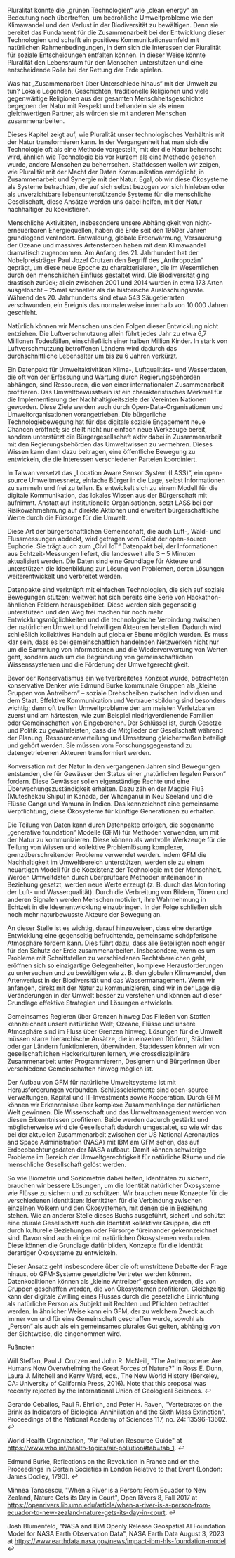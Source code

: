 Pluralität könnte die „grünen Technologien“ wie „clean energy“ an Bedeutung noch übertreffen, um bedrohliche Umweltprobleme wie den Klimawandel und den Verlust in der Biodiversität zu bewältigen. Denn sie bereitet das Fundament für die Zusammenarbeit bei der Entwicklung dieser Technologien und schafft ein positives Kommunikationsumfeld mit natürlichen Rahmenbedingungen, in dem sich die Interessen der Pluralität für soziale Entscheidungen entfalten können. In dieser Weise könnte Pluralität den Lebensraum für den Menschen unterstützen und eine entscheidende Rolle bei der Rettung der Erde spielen.

Was hat „Zusammenarbeit über Unterschiede hinaus“ mit der Umwelt zu tun? Lokale Legenden, Geschichten, traditionelle Religionen und viele gegenwärtige Religionen aus der gesamten Menschheitsgeschichte begegnen der Natur mit Respekt und behandeln sie als einen gleichwertigen Partner, als würden sie mit anderen Menschen zusammenarbeiten. 

Dieses Kapitel zeigt auf, wie Pluralität unser technologisches Verhältnis mit der Natur transformieren kann. In der Vergangenheit hat man sich die Technologie oft als eine Methode vorgestellt, mit der die Natur beherrscht wird, ähnlich wie Technologie bis vor kurzem als eine Methode gesehen wurde, andere Menschen zu beherrschen. Stattdessen wollen wir zeigen, wie Pluralität mit der Macht der Daten Kommunikation ermöglicht, in Zusammenarbeit und Synergie mit der Natur. Egal, ob wir diese Ökosysteme als Systeme betrachten, die auf sich selbst bezogen vor sich hinleben oder als unverzichtbare lebensunterstützende Systeme für die menschliche Gesellschaft, diese Ansätze werden uns dabei helfen, mit der Natur nachhaltiger zu koexistieren. 

Menschliche Aktivitäten, insbesondere unsere Abhängigkeit von nicht-erneuerbaren Energiequellen, haben die Erde seit den 1950er Jahren grundlegend verändert. Entwaldung, globale Erderwärmung, Versauerung der Ozeane und massives Artensterben haben mit dem Klimawandel dramatisch zugenommen. Am Anfang des 21. Jahrhundert hat der Nobelpreisträger Paul Jozef Crutzen den Begriff des „Anthropozän“ geprägt, um diese neue Epoche zu charakterisieren, die im Wesentlichen durch den menschlichen Einfluss gestaltet wird. Die Biodiversität ging drastisch zurück; allein zwischen 2001 und 2014 wurden in etwa 173 Arten ausgelöscht – 25mal schneller als die historische Auslöschungsrate. Während des 20. Jahrhunderts sind etwa 543 Säugetierarten verschwunden, ein Ereignis das normalerweise innerhalb von 10.000 Jahren geschieht. 

Natürlich können wir Menschen uns den Folgen dieser Entwicklung nicht entziehen. Die Luftverschmutzung allein führt jedes Jahr zu etwa 6,7 Millionen Todesfällen, einschließlich einer halben Million Kinder. In stark von Luftverschmutzung betroffenen Ländern wird dadurch das durchschnittliche Lebensalter um bis zu 6 Jahren verkürzt.

Ein Datenpakt für Umweltaktivitäten
Klima-, Luftqualitäts- und Wasserdaten, die oft von der Erfassung und Wartung durch Regierungsbehörden abhängen, sind Ressourcen, die von einer internationalen Zusammenarbeit profitieren. Das Umweltbewusstsein ist ein charakteristisches Merkmal für die Implementierung der Nachhaltigkeitsziele der Vereinten Nationen geworden. Diese Ziele werden auch durch Open-Data-Organisationen und Umweltorganisationen vorangetrieben. Die bürgerliche Technologiebewegung hat für das digitale soziale Engagement neue Chancen eröffnet; sie stellt nicht nur einfach neue Werkzeuge bereit, sondern unterstützt die Bürgergesellschaft aktiv dabei in Zusammenarbeit mit den Regierungsbehörden das Umweltwissen zu vermehren. Dieses Wissen kann dann dazu beitragen, eine öffentliche Bewegung zu entwickeln, die die Interessen verschiedener Parteien koordiniert.
 
In Taiwan versetzt das „Location Aware Sensor System (LASS)“, ein open-source Umweltmessnetz, einfache Bürger in die Lage, selbst Informationen zu sammeln und frei zu teilen. Es entwickelt sich zu einem Modell für die digitale Kommunikation, das lokales Wissen aus der Bürgerschaft mit aufnimmt. Anstatt auf institutionelle Organisationen, setzt LASS bei der Risikowahrnehmung auf direkte Aktionen und erweitert bürgerschaftliche Werte durch die Fürsorge für die Umwelt.
 
Diese Art der bürgerschaftlichen Gemeinschaft, die auch Luft-, Wald- und Flussmessungen abdeckt, wird getragen vom Geist der open-source Euphorie. Sie trägt auch zum „Civil IoT“ Datenpakt bei, der Informationen aus Echtzeit-Messungen liefert, die landesweit alle 3 – 5 Minuten aktualisiert werden. Die Daten sind eine Grundlage für Akteure und unterstützen die Ideenbildung zur Lösung von Problemen, deren Lösungen weiterentwickelt und verbreitet werden.
 
Datenpakte sind verknüpft mit einfachen Technologien, die sich auf soziale Bewegungen stützen; weltweit hat sich bereits eine Serie von Hackathon-ähnlichen Feldern herausgebildet. Diese werden sich gegenseitig unterstützen und den Weg frei machen für noch mehr Entwicklungsmöglichkeiten und die technologische Verbindung zwischen der natürlichen Umwelt und freiwilligen Akteuren herstellen. Dadurch wird schließlich kollektives Handeln auf globaler Ebene möglich werden. Es muss klar sein, dass es bei gemeinschaftlich handelnden Netzwerken nicht nur um die Sammlung von Informationen und die Wiederverwertung von Werten geht, sondern auch um die Begründung von gemeinschaftlichen Wissenssystemen und die Förderung der Umweltgerechtigkeit.
 
Bevor der Konservatismus ein weitverbreitetes Konzept wurde, betrachteten konservative Denker wie Edmund Burke kommunale Gruppen als „kleine Gruppen von Antreibern“ – soziale Drehscheiben zwischen Individuen und dem Staat. Effektive Kommunikation und Vertrauensbildung sind besonders wichtig; denn oft treffen Umweltprobleme den am meisten Verletzbaren zuerst und am härtesten, wie zum Beispiel niedrigverdienende Familien oder Gemeinschaften von Eingeborenen. Der Schlüssel ist, durch Gesetze und Politik zu gewährleisten, dass die Mitglieder der Gesellschaft während der Planung, Ressourcenverteilung und Umsetzung gleichermaßen beteiligt und gehört werden. Sie müssen vom Forschungsgegenstand zu datengetriebenen Akteuren transformiert werden.
 
 
Konversation mit der Natur
In den vergangenen Jahren sind Bewegungen entstanden, die für Gewässer den Status einer „natürlichen legalen Person“ fordern. Diese Gewässer sollen eigenständige Rechte und eine Überwachungszuständigkeit erhalten. Dazu zählen der Magpie Fluß (Muteshekau Shipu) in Kanada, der Whanganui in Neu Seeland und die Flüsse Ganga und Yamuna in Indien. Das kennzeichnet eine gemeinsame Verpflichtung, diese Ökosysteme für künftige Generationen zu erhalten.
 
Die Teilung von Daten kann durch Datenpakte erfolgen, die sogenannte „generative foundation“ Modelle (GFM) für Methoden verwenden, um mit der Natur zu kommunizieren. Diese können als wertvolle Werkzeuge für die Teilung von Wissen und kollektive Problemlösung komplexer, grenzüberschreitender Probleme verwendet werden. Indem GFM die Nachhaltigkeit im Umweltbereich unterstützen, werden sie zu einem neuartigen Modell für die Koexistenz der Technologie mit der Menschheit. Werden Umweltdaten durch überprüfbare Methoden miteinander in Beziehung gesetzt, werden neue Werte erzeugt (z. B. durch das Monitoring der Luft- und Wasserqualität). Durch die Verbreitung von Bildern, Tönen und anderen Signalen werden Menschen motiviert, ihre Wahrnehmung in Echtzeit in die Ideenentwicklung einzubringen. In der Folge schließen sich noch mehr naturbewusste Akteure der Bewegung an.
 
An dieser Stelle ist es wichtig, darauf hinzuweisen, dass eine derartige Entwicklung eine gegenseitig befruchtende, gemeinsame schöpferische Atmosphäre fördern kann. Dies führt dazu, dass alle Beteiligten noch enger für den Schutz der Erde zusammenarbeiten. Insbesondere, wenn es um Probleme mit Schnittstellen zu verschiedenen Rechtsbereichen geht, eröffnen sich so einzigartige Gelegenheiten, komplexe Herausforderungen zu untersuchen und zu bewältigen wie z. B. den globalen Klimawandel, den Artenverlust in der Biodiversität und das Wassermanagement. Wenn wir anfangen, direkt mit der Natur zu kommunizieren, sind wir in der Lage die Veränderungen in der Umwelt besser zu verstehen und können auf dieser Grundlage effektive Strategien und Lösungen entwickeln.
 
 
Gemeinsames Regieren über Grenzen hinweg
Das Fließen von Stoffen kennzeichnet unsere natürliche Welt; Ozeane, Flüsse und unsere Atmosphäre sind im Fluss über Grenzen hinweg. Lösungen für die Umwelt müssen starre hierarchische Ansätze, die in einzelnen Dörfern, Städten oder gar Ländern funktionieren, überwinden. Stattdessen können wir von gesellschaftlichen Hackerkulturen lernen, wie crossdisziplinäre Zusammenarbeit unter Programmierern, Designern und BürgerInnen über verschiedene Gemeinschaften hinweg möglich ist.
 
Der Aufbau von GFM für natürliche Umweltsysteme ist mit Herausforderungen verbunden. Schlüsselelemente sind open-source Verwaltungen, Kapital und IT-Investments sowie Kooperation. Durch GFM können wir Erkenntnisse über komplexe Zusammenhänge der natürlichen Welt gewinnen. Die Wissenschaft und das Umweltmanagement werden von diesen Erkenntnissen profitieren. Beide werden dadurch gestärkt und möglicherweise wird die Gesellschaft dadurch umgestaltet, so wie wir das bei der aktuellen Zusammenarbeit zwischen der US National Aeronautics and Space Administration (NASA) mit IBM am GFM sehen, das auf Erdbeobachtungsdaten der NASA aufbaut. Damit können schwierige Probleme im Bereich der Umweltgerechtigkeit für natürliche Räume und die menschliche Gesellschaft gelöst werden.
 
So wie Biometrie und Soziometrie dabei helfen, Identitäten zu sichern, brauchen wir bessere Lösungen, um die Identität natürlicher Ökosysteme wie Flüsse zu sichern und zu schützen. Wir brauchen neue Konzepte für die verschiedenen Identitäten: Identitäten für die Verbindung zwischen einzelnen Völkern und den Ökosystemen, mit denen sie in Beziehung stehen. Wie an anderer Stelle dieses Buchs ausgeführt, sichert und schützt eine plurale Gesellschaft auch die Identität kollektiver Gruppen, die oft durch kulturelle Beziehungen oder Fürsorge füreinander gekennzeichnet sind. Davon sind auch einige mit natürlichen Ökosystemen verbunden. Diese können die Grundlage dafür bilden, Konzepte für die Identität derartiger Ökosysteme zu entwickeln.
 
Dieser Ansatz geht insbesondere über die oft umstrittene Debatte der Frage hinaus, ob GFM-Systeme gesetzliche Vertreter werden können. Datenkoalitionen können als „kleine Antreiber“ gesehen werden, die von Gruppen geschaffen werden, die von Ökosystemen profitieren. Gleichzeitig kann der digitale Zwilling eines Flusses durch die gesetzliche Einrichtung als natürliche Person als Subjekt mit Rechten und Pflichten betrachtet werden. In ähnlicher Weise kann ein GFM, der zu welchem Zweck auch immer von und für eine Gemeinschaft geschaffen wurde, sowohl als „Person“ als auch als ein gemeinsames plurales Gut gelten, abhängig von der Sichtweise, die eingenommen wird.
 
 
 
Fußnoten
 
Will Steffan, Paul J. Crutzen and John R. McNeill, "The Anthropocene: Are Humans Now Overwhelming the Great Forces of Nature?" in Ross E. Dunn, Laura J. Mitchell and Kerry Ward, eds., The New World History (Berkeley, CA: University of California Press, 2016). Note that this proposal was recently rejected by the International Union of Geological Sciences. ↩
 
Gerardo Ceballos, Paul R. Ehrlich, and Peter H. Raven, "Vertebrates on the Brink as Indicators of Biological Annihilation and the Sixth Mass Extinction", Proceedings of the National Academy of Sciences 117, no. 24: 13596-13602. ↩
 
World Health Organization, "Air Pollution Resource Guide" at https://www.who.int/health-topics/air-pollution#tab=tab_1. ↩
 
Edmund Burke, Reflections on the Revolution in France and on the Proceedings in Certain Societies in London Relative to that Event (London: James Dodley, 1790). ↩
 
Mihnea Tanasescu, "When a River is a Person: From Ecuador to New Zealand, Nature Gets its Day in Court", Open Rivers 8, Fall 2017 at https://openrivers.lib.umn.edu/article/when-a-river-is-a-person-from-ecuador-to-new-zealand-nature-gets-its-day-in-court. ↩
 
Josh Blumenfeld, "NASA and IBM Openly Release Geospatial AI Foundation Model for NASA Earth Observation Data", NASA Earth Data August 3, 2023 at https://www.earthdata.nasa.gov/news/impact-ibm-hls-foundation-model. ↩